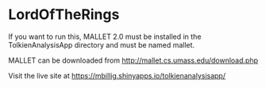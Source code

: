 # LordOfTheRings

If you want to run this, MALLET 2.0 must be installed in the TolkienAnalysisApp directory and must be named mallet.

MALLET can be downloaded from http://mallet.cs.umass.edu/download.php


Visit the live site at https://mbillig.shinyapps.io/tolkienanalysisapp/
